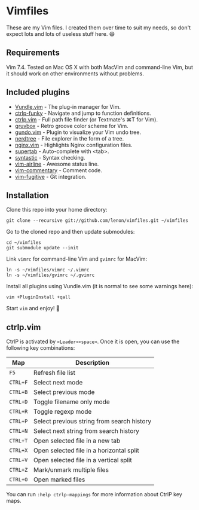 # Vimfiles

These are my Vim files. I created them over time to suit my needs, so don't
expect lots and lots of useless stuff here. :smile:

## Requirements

Vim 7.4. Tested on Mac OS X with both MacVim and command-line Vim, but it should
work on other environments without problems.

## Included plugins

* [Vundle.vim] - The plug-in manager for Vim.
* [ctrlp-funky] - Navigate and jump to function definitions.
* [ctrlp.vim] - Full path file finder (or Textmate's ⌘T for Vim).
* [gruvbox] - Retro groove color scheme for Vim.
* [gundo.vim] - Plugin to visualize your Vim undo tree.
* [nerdtree] - File explorer in the form of a tree.
* [nginx.vim] - Highlights Nginx configuration files.
* [supertab] - Auto-complete with \<tab\>.
* [syntastic] - Syntax checking.
* [vim-airline] - Awesome status line.
* [vim-commentary] - Comment code.
* [vim-fugitive] - Git integration.

## Installation

Clone this repo into your home directory:

    git clone --recursive git://github.com/lenon/vimfiles.git ~/vimfiles

Go to the cloned repo and then update submodules:

    cd ~/vimfiles
    git submodule update --init

Link `vimrc` for command-line Vim and `gvimrc` for MacVim:

    ln -s ~/vimfiles/vimrc ~/.vimrc
    ln -s ~/vimfiles/gvimrc ~/.gvimrc

Install all plugins using Vundle.vim (it is normal to see some warnings here):

    vim +PluginInstall +qall

Start `vim` and enjoy! :beer:

## ctrlp.vim

CtrlP is activated by `<Leader><space>`. Once it is open, you can use the
following key combinations:

| Map      | Description                                |
| -------- | ------------------------------------------ |
| `F5`     | Refresh file list                          |
| `CTRL+F` | Select next mode                           |
| `CTRL+B` | Select previous mode                       |
| `CTRL+D` | Toggle filename only mode                  |
| `CTRL+R` | Toggle regexp mode                         |
| `CTRL+P` | Select previous string from search history |
| `CTRL+N` | Select next string from search history     |
| `CTRL+T` | Open selected file in a new tab            |
| `CTRL+X` | Open selected file in a horizontal split   |
| `CTRL+V` | Open selected file in a vertical split     |
| `CTRL+Z` | Mark/unmark multiple files                 |
| `CTRL+O` | Open marked files                          |

You can run `:help ctrlp-mappings` for more information about CtrlP key maps.

[Vundle.vim]: https://github.com/gmarik/Vundle.vim
[ctrlp-funky]: https://github.com/tacahiroy/ctrlp-funky
[ctrlp.vim]: https://github.com/kien/ctrlp.vim
[gruvbox]: https://github.com/morhetz/gruvbox
[gundo.vim]: https://github.com/sjl/gundo.vim
[nerdtree]: https://github.com/scrooloose/nerdtree
[nginx.vim]: http://www.vim.org/scripts/script.php?script_id=1886
[supertab]: https://github.com/ervandew/supertab
[syntastic]: https://github.com/scrooloose/syntastic
[vim-airline]: https://github.com/bling/vim-airline
[vim-commentary]: https://github.com/tpope/vim-commentary
[vim-fugitive]: https://github.com/tpope/vim-fugitive
